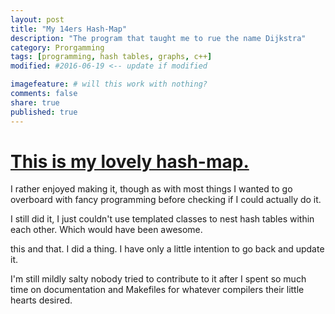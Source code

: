 ```yaml
---
layout: post
title: "My 14ers Hash-Map"
description: "The program that taught me to rue the name Dijkstra"
category: Prorgamming
tags: [programming, hash tables, graphs, c++]
modified: #2016-06-19 <-- update if modified

imagefeature: # will this work with nothing?
comments: false
share: true
published: true
---
```


# [This is my lovely hash-map.](https://github.com/Aetas/Prince-CSCI2270-FinalProject)

I rather enjoyed making it, though as with most things I wanted to go overboard with fancy programming before checking if I could actually do it.

I still did it, I just couldn't use templated classes to nest hash tables within each other. Which would have been awesome.

this and that. I did a thing. I have only a little intention to go back and update it.

I'm still mildly salty nobody tried to contribute to it after I spent so much time on documentation and Makefiles for whatever compilers their little hearts desired.
